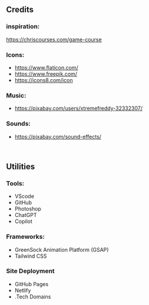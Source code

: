 ## Credits


### inspiration:
https://chriscourses.com/game-course

### Icons:
- https://www.flaticon.com/
- https://www.freepik.com/
- https://icons8.com/icon

### Music:
- https://pixabay.com/users/xtremefreddy-32332307/

### Sounds:
- https://pixabay.com/sound-effects/

<br>

## Utilities

### Tools:
* VScode
* GitHub
* Photoshop
* ChatGPT
* Copilot

### Frameworks:
* GreenSock Animation Platform (GSAP)
* Tailwind CSS

### Site Deployment
*  GitHub Pages
*  Netlify
* .Tech Domains

